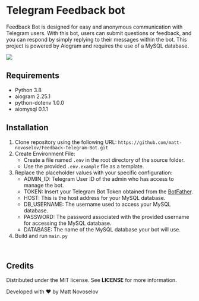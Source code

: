 # Telegram Feedback bot

Feedback Bot is designed for easy and anonymous communication with Telegram users. With this bot, users can submit questions or feedback, and you can respond by simply replying to their messages within the bot. This project is powered by Aiogram and requires the use of a MySQL database.

![](https://github.com/matt-novoselov/Feedback-Telegram-Bot/blob/ca940ac3af5c2b98faa5f593621e0031c8261556/Thumbnail.png)


## Requirements
- Python 3.8
- aiogram 2.25.1
- python-dotenv 1.0.0
- aiomysql 0.1.1

## Installation
1. Clone repository using the following URL: `https://github.com/matt-novoselov/Feedback-Telegram-Bot.git`
2. Create Environment File:
   - Create a file named `.env` in the root directory of the source folder.
   - Use the provided `.env.example` file as a template.
3. Replace the placeholder values with your specific configuration:
   - ADMIN_ID: Telegram User ID of the admin who has access to manage the bot.
   - TOKEN: Insert your Telegram Bot Token obtained from the [BotFather](https://t.me/botfather).
   - HOST: This is the host address for your MySQL database.
   - DB_USERNAME: The username used to access your MySQL database.
   - PASSWORD: The password associated with the provided username for accessing the MySQL database.
   - DATABASE: The name of the MySQL database your bot will use.
4. Build and run `main.py`

<br>

## Credits
Distributed under the MIT license. See **LICENSE** for more information.

Developed with ❤️ by Matt Novoselov
